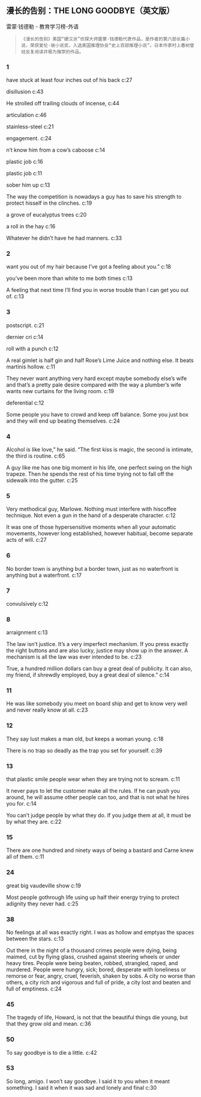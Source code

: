 ## 漫长的告别：THE LONG GOODBYE（英文版）

雷蒙·钱德勒  -  教育学习榜-外语

>     《漫长的告别》美国“硬汉派”侦探大师雷蒙·钱德勒代表作品，是作者的第六部长篇小说，荣获爱伦·坡小说奖，入选美国推理协会“史上百部推理小说”。日本作家村上春树曾经反复阅读并极为推崇的作品。


### 1

have stuck at least four inches out of his back c:27

disillusion c:43

He strolled off trailing clouds of incense, c:44

articulation c:46

stainless-steel c:21

engagement. c:24

n’t know him from a cow’s caboose c:14

plastic job c:16

plastic job  c:11

sober him up  c:13

The way the competition is nowadays a guy has to save his strength to protect hisself in the clinches. c:19

a grove of eucalyptus trees c:20

 a roll in the hay c:16

Whatever he didn’t have he had manners.
 c:33

### 2

 want you out of my hair because I’ve got a feeling about you.” c:18

you’ve been more than white to me both times c:13

A feeling that next time I’ll find you in worse trouble than I can get you out of.  c:13

### 3

postscript. c:21

dernier cri c:14

roll with a punch c:12

A real gimlet is half gin and half Rose’s Lime Juice and nothing else. It beats martinis hollow. c:11

They never want anything very hard except maybe somebody else’s wife and that’s a pretty pale desire compared with the way a plumber’s wife wants new curtains for the living room. c:19

deferential c:12

Some people you have to crowd and keep off balance. Some you just box and they will end up beating themselves. c:24

### 4

Alcohol is like love,” he said. “The first kiss is magic, the second is intimate, the third is routine. c:65

A guy like me has one big moment in his life, one perfect swing on the high trapeze. Then he spends the rest of his time trying not to fall off the sidewalk into the gutter. c:25

### 5

Very methodical guy, Marlowe. Nothing must interfere with hiscoffee technique. Not even a gun in the hand of a desperate character. c:12

It was one of those hypersensitive moments when all your automatic movements, however long established, however habitual, become separate acts of will. c:27

### 6

No border town is anything but a border town, just as no waterfront is anything but a waterfront. c:17

### 7

convulsively c:12

### 8

arraignment c:13

The law isn’t justice. It’s a very imperfect mechanism. If you press exactly the right buttons and are also lucky, justice may show up in the answer. A mechanism is all the law was ever intended to be.  c:23

True, a hundred million dollars can buy a great deal of publicity. It can also, my friend, if shrewdly employed, buy a great deal of silence.” c:14

### 11

He was like somebody you meet on board ship and get to know very well and never really know at all. c:23

### 12

They say lust makes a man old, but keeps a woman young. c:18

There is no trap so deadly as the trap you set for yourself. c:39

### 13

that plastic smile people wear when they are trying not to scream.  c:11

It never pays to let the customer make all the rules. If he can push you around, he will assume other people can too, and that is not what he hires you for. c:14

You can’t judge people by what they do. If you judge them at all, it must be by what they are. c:22

### 15

There are one hundred and ninety ways of being a bastard and Carne knew all of them. c:11

### 24

great big vaudeville show c:19

Most people gothrough life using up half their energy trying to protect adignity they never had. c:25

### 38

No feelings at all was exactly right. I was as hollow and emptyas the spaces between the stars. c:13

Out there in the night of a thousand crimes people were dying, being maimed, cut by flying glass, crushed against steering wheels or under heavy tires. People were being beaten, robbed, strangled, raped, and murdered. People were hungry, sick; bored, desperate with loneliness or remorse or fear, angry, cruel, feverish, shaken by sobs. A city no worse than others, a city rich and vigorous and full of pride, a city lost and beaten and full of emptiness. c:24

### 45

The tragedy of life, Howard, is not that the beautiful things die young, but that they grow old and mean. c:36

### 50

To say goodbye is to die a little. c:42

### 53

So long, amigo. I won’t say goodbye. I said it to you when it meant something. I said it when it was sad and lonely and final c:30